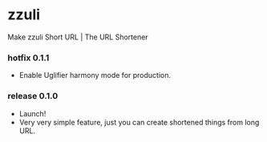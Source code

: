# zzuli

Make zzuli Short URL | The URL Shortener

### hotfix 0.1.1
- Enable Uglifier harmony mode for production.

### release 0.1.0
- Launch!
- Very very simple feature, just you can create shortened things from long URL.
